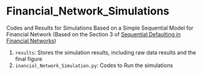 # Financial_Network_Simulations
Codes and Results for Simulations Based on a Simple Sequential Model for Financial Network (Based on the Section 3 of [Sequential Defaulting in Financial Networks](https://arxiv.org/abs/2011.10485))

1. `results`: Stores the simulation results, including raw data results and the final figure
2. `inancial_Network_Simulation.py`: Codes to Run the simulations
